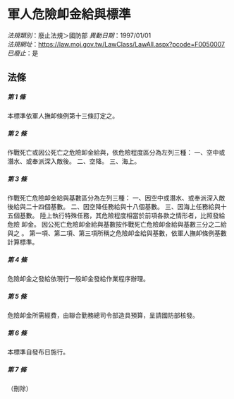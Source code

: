 # 軍人危險卹金給與標準

*法規類別*：廢止法規＞國防部
*異動日期*：1997/01/01  
*法規網址*：https://law.moj.gov.tw/LawClass/LawAll.aspx?pcode=F0050007
*已廢止*：是


## 法條
##### 第 1 條
本標準依軍人撫卹條例第十三條訂定之。

##### 第 2 條
作戰死亡或因公死亡之危險卹金給與，依危險程度區分為左列三種：
一、空中或潛水、或奉派深入敵後。
二、空降。
三、海上。


##### 第 3 條
作戰死亡危險卹金給與基數區分為左列三種：
一、因空中或潛水、或奉派深入敵後給與二十四個基數。
二、因空降任務給與十八個基數。
三、因海上任務給與十五個基數。
陸上執行特殊任務，其危險程度相當於前項各款之情形者，比照發給危險
卹金。
因公死亡危險卹金給與基數按作戰死亡危險卹金給與基數三分之二給與之
。
第一項、第二項、第三項所稱之危險卹金給與基數，依軍人撫卹條例基數
計算標準。


##### 第 4 條
危險卹金之發給依現行一般卹金發給作業程序辦理。

##### 第 5 條
危險卹金所需經費，由聯合勤務總司令部造具預算，呈請國防部核發。

##### 第 6 條
本標準自發布日施行。

##### 第 7 條
（刪除）


